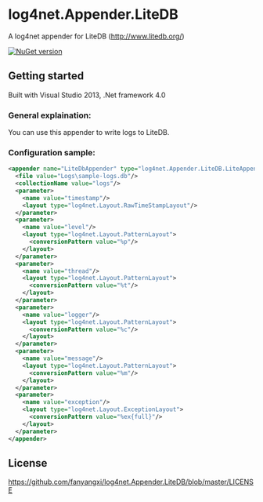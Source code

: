 # log4net.Appender.LiteDB
A log4net appender for LiteDB (http://www.litedb.org/)

[![NuGet version](https://badge.fury.io/nu/log4net.appender.litedb.svg)](https://badge.fury.io/nu/log4net.appender.litedb)

## Getting started
Built with Visual Studio 2013, .Net framework 4.0

### General explaination:
You can use this appender to write logs to LiteDB.

### Configuration sample:
```xml
<appender name="LiteDbAppender" type="log4net.Appender.LiteDB.LiteAppender, log4net.Appender.LiteDB">
  <file value="Logs\sample-logs.db"/>
  <collectionName value="logs"/>
  <parameter>
    <name value="timestamp"/>
    <layout type="log4net.Layout.RawTimeStampLayout"/>
  </parameter>
  <parameter>
    <name value="level"/>
    <layout type="log4net.Layout.PatternLayout">
      <conversionPattern value="%p"/>
    </layout>
  </parameter>
  <parameter>
    <name value="thread"/>
    <layout type="log4net.Layout.PatternLayout">
      <conversionPattern value="%t"/>
    </layout>
  </parameter>
  <parameter>
    <name value="logger"/>
    <layout type="log4net.Layout.PatternLayout">
      <conversionPattern value="%c"/>
    </layout>
  </parameter>
  <parameter>
    <name value="message"/>
    <layout type="log4net.Layout.PatternLayout">
      <conversionPattern value="%m"/>
    </layout>
  </parameter>
  <parameter>
    <name value="exception"/>
    <layout type="log4net.Layout.ExceptionLayout">
      <conversionPattern value="%ex{full}"/>
    </layout>
  </parameter>
</appender>
```

## License
https://github.com/fanyangxi/log4net.Appender.LiteDB/blob/master/LICENSE

